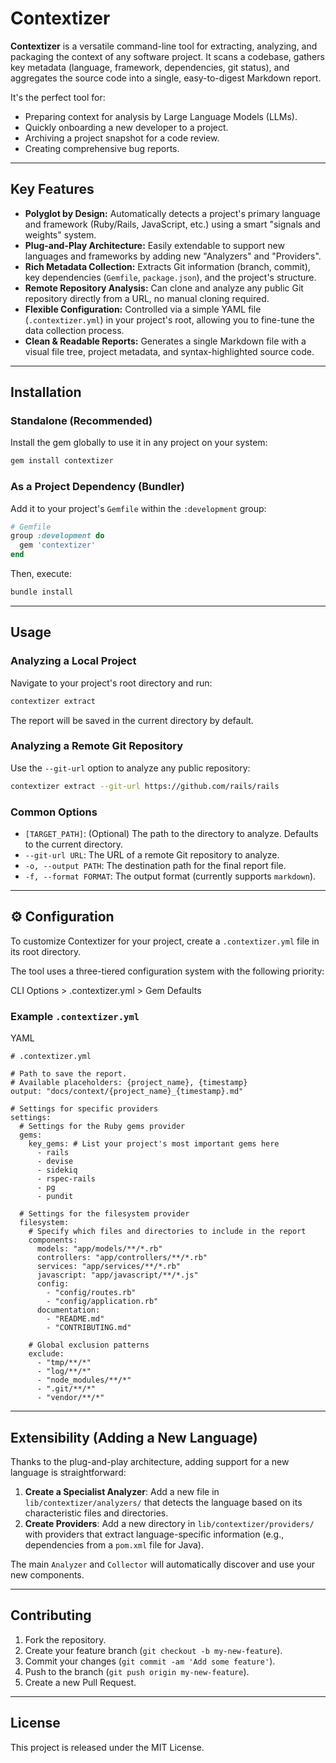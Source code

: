 # Contextizer

**Contextizer** is a versatile command-line tool for extracting, analyzing, and packaging the context of any software project. It scans a codebase, gathers key metadata (language, framework, dependencies, git status), and aggregates the source code into a single, easy-to-digest Markdown report.

It's the perfect tool for:
-   Preparing context for analysis by Large Language Models (LLMs).
-   Quickly onboarding a new developer to a project.
-   Archiving a project snapshot for a code review.
-   Creating comprehensive bug reports.

---

## Key Features

* **Polyglot by Design:** Automatically detects a project's primary language and framework (Ruby/Rails, JavaScript, etc.) using a smart "signals and weights" system.
* **Plug-and-Play Architecture:** Easily extendable to support new languages and frameworks by adding new "Analyzers" and "Providers".
* **Rich Metadata Collection:** Extracts Git information (branch, commit), key dependencies (`Gemfile`, `package.json`), and the project's structure.
* **Remote Repository Analysis:** Can clone and analyze any public Git repository directly from a URL, no manual cloning required.
* **Flexible Configuration:** Controlled via a simple YAML file (`.contextizer.yml`) in your project's root, allowing you to fine-tune the data collection process.
* **Clean & Readable Reports:** Generates a single Markdown file with a visual file tree, project metadata, and syntax-highlighted source code.

---

## Installation

### Standalone (Recommended)

Install the gem globally to use it in any project on your system:

```bash
gem install contextizer
```

### As a Project Dependency (Bundler)

Add it to your project's `Gemfile` within the `:development` group:

```ruby
# Gemfile
group :development do
  gem 'contextizer'
end
```

Then, execute:

```bash
bundle install
```

---

## Usage

### Analyzing a Local Project

Navigate to your project's root directory and run:

```bash
contextizer extract
```

The report will be saved in the current directory by default.

### Analyzing a Remote Git Repository

Use the `--git-url` option to analyze any public repository:

```bash
contextizer extract --git-url https://github.com/rails/rails
```

### Common Options

- `[TARGET_PATH]`: (Optional) The path to the directory to analyze. Defaults to the current directory.
- `--git-url URL`: The URL of a remote Git repository to analyze.
- `-o, --output PATH`: The destination path for the final report file.
- `-f, --format FORMAT`: The output format (currently supports `markdown`).

---

## ⚙️ Configuration

To customize Contextizer for your project, create a `.contextizer.yml` file in its root directory.

The tool uses a three-tiered configuration system with the following priority:

CLI Options > .contextizer.yml > Gem Defaults

### Example `.contextizer.yml`

YAML

```
# .contextizer.yml

# Path to save the report.
# Available placeholders: {project_name}, {timestamp}
output: "docs/context/{project_name}_{timestamp}.md"

# Settings for specific providers
settings:
  # Settings for the Ruby gems provider
  gems:
    key_gems: # List your project's most important gems here
      - rails
      - devise
      - sidekiq
      - rspec-rails
      - pg
      - pundit

  # Settings for the filesystem provider
  filesystem:
    # Specify which files and directories to include in the report
    components:
      models: "app/models/**/*.rb"
      controllers: "app/controllers/**/*.rb"
      services: "app/services/**/*.rb"
      javascript: "app/javascript/**/*.js"
      config:
        - "config/routes.rb"
        - "config/application.rb"
      documentation:
        - "README.md"
        - "CONTRIBUTING.md"

    # Global exclusion patterns
    exclude:
      - "tmp/**/*"
      - "log/**/*"
      - "node_modules/**/*"
      - ".git/**/*"
      - "vendor/**/*"
```

---

## Extensibility (Adding a New Language)

Thanks to the plug-and-play architecture, adding support for a new language is straightforward:

1. **Create a Specialist Analyzer**: Add a new file in `lib/contextizer/analyzers/` that detects the language based on its characteristic files and directories.
2. **Create Providers**: Add a new directory in `lib/contextizer/providers/` with providers that extract language-specific information (e.g., dependencies from a `pom.xml` file for Java).

The main `Analyzer` and `Collector` will automatically discover and use your new components.

---

## Contributing

1. Fork the repository.
2. Create your feature branch (`git checkout -b my-new-feature`).
3. Commit your changes (`git commit -am 'Add some feature'`).
4. Push to the branch (`git push origin my-new-feature`).
5. Create a new Pull Request.


---

## License

This project is released under the MIT License.

